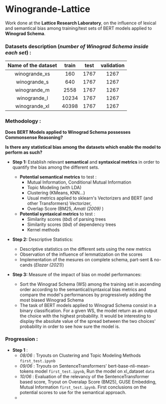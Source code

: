 # Winogrande-Lattice

Work done at the **Lattice Research Laboratory**, on the influence 
of lexical and semantical bias among training/test sets of BERT models applied to 
**Winograd Schema**.

### Datasets description (*number of Winograd Schema inside each set*) : 

|Name of the dataset  | train | test | validation |
|:-------------------:|:-----:|:--------:|:--------:|
|    winogrande_xs    |  160  | 1767 | 1267 |
|    winogrande_s     |  640  | 1767 | 1267 |
|    winogrande_m     | 2558  | 1767 | 1267 |
|    winogrande_l     | 10234 | 1767 | 1267 |
|    winogrande_xl    | 40398 | 1767 | 1267 |

### Methodology :

**Does BERT Models applied to Winograd Schema possesses Commonsense Reasoning?**

**Is there any statistical bias among the datasets which enable the model to perform as such?**

- **Step 1:** Establish relevant **semantical** and **syntaxical metrics** in order to quantify the bias among the different sets.
  - **Potential semantical metrics** to test : 
    - Mutual Information, Conditional Mutual Information
    - Topic Modeling (with LDA)
    - Clustering (KMeans, KNN...)
    - Usual metrics applied to sklearn's Vectorizers and BERT (and other Transformers) Vectorizer, 
    - Overlap Score (BM25, *Amati (2009)* )
  - **Potential syntaxical metrics** to test : 
    - Similarity scores (*tbd*) of parsing trees
    - Similarity scores (*tbd*) of dependency trees
    - Kernel methods
    
- **Step 2:** Descriptive Statistics:  
  - Descriptive statistics on the different sets using the new metrics 
  - Observation of the influence of lemmatization on the scores
  - Implementation of the mesures on complete schema, part-sent & no-cands (*Elazar (2021)*)
  
- **Step 3:** Measure of the impact of bias on model performances:
  - Sort the Winograd Schema (WS) among the training set in ascending order according to the semantical/syntaxical bias metrics and compare the model's performances by progressively adding the most biased Winograd Schema  
  - The task of BERT models applied to Winograd Schema consist in a binary classification. For a given WS, the model return as an output the choice with the highest probability. It would be interesting to display the absolute value of the spread between the two choices' probability in order to see how sure the model is.

### Progression : 

- **Step 1** :
  - *08/06* : Tryouts on Clustering and Topic Modeling Methods `first_test.ipynb`
  - *09/06* : Tryouts on SentenceTransformers' bert-base-nli-mean-tokens model `first_test.ipynb`, Run the model on xl_dataset `data`
  - *10/06* : Evaluation of the relevancy of the SentenceTransformer based score, Tryout on Overalap Score (BM25), GUSE Embedding, Mutual Information `first_test.ipynb`. First conclusions on the potential scores to use for the semantical approach.
  - 